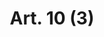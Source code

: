 ---
title: "Art. 10 (3)"
draft: false
exceptions:
- info53c
memberstates:
- LU
score: 3
compensation:
- No compensation
remarks: |
 This exception applies insofar as the work has been lawfully made available to the public. The exception is not limited to written or broadcast works on current economic, political or religious topics. It applies to any kind of work provided that only short excerpt of works are used (except for visual works that can be used in their entirety)


link: "http://www.legilux.public.lu/leg/a/archives/2001/0050/2001A10421.html"
---